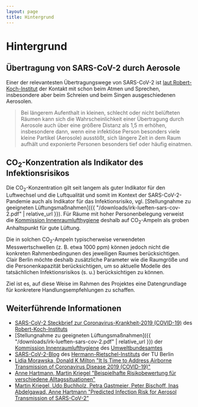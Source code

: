 ```yaml
---
layout: page
title: Hintergrund
---
```

# Hintergrund

## Übertragung von SARS-CoV-2 durch Aerosole

Einer der relevantesten Übertragungswege von SARS-CoV-2 ist
[laut Robert-Koch-Institut](https://www.rki.de/DE/Content/InfAZ/N/Neuartiges_Coronavirus/Steckbrief.html)
der Kontakt mit schon beim Atmen und Sprechen, insbesondere aber beim Schreien
und beim Singen ausgeschiedenen Aerosolen.

> Bei längerem Aufenthalt in kleinen, schlecht oder nicht belüfteten Räumen
> kann sich die Wahrscheinlichkeit einer Übertragung durch Aerosole auch über
> eine größere Distanz als 1,5 m erhöhen, insbesondere dann, wenn eine
> infektiöse Person besonders viele kleine Partikel (Aerosole) ausstößt, sich
> längere Zeit in dem Raum aufhält und exponierte Personen besonders tief oder
> häufig einatmen.

## CO<sub>2</sub>-Konzentration als Indikator des Infektionsrisikos

Die CO<sub>2</sub>-Konzentration gilt seit langem als guter Indikator für den
Luftwechsel und die Luftqualität und somit im Kontext der SARS-CoV-2-Pandemie
auch als Indikator für das Infektionsrisiko, vgl.
[Stellungnahme zu geeigneten Lüftungsmaßnahmen]({{ "/downloads/irk-lueften-sars-cov-2.pdf" | relative_url }}).
Für Räume mit hoher Personenbelegung verweist die [Kommission
Innenraumlufthygiene](https://www.umweltbundesamt.de/themen/gesundheit/kommissionen-arbeitsgruppen/kommission-innenraumlufthygiene)
deshalb auf CO<sub>2</sub>-Ampeln als groben Anhaltspunkt für gute Lüftung.

Die in solchen CO<sub>2</sub>-Ampeln typischerweise verwendeten
Messwertschwellen (z. B. etwa 1000 ppm) können jedoch nicht die konkreten
Rahmenbedingunen des jeweiligen Raumes berücksichtigen. Clair Berlin möchte
deshalb zusätzliche Parameter wie die Raumgröße und die Personenkapazität
berücksichtigen, um so aktuelle Modelle des tatsächlichen Infektionsrisikos (s.
u.) berücksichtigen zu können.

Ziel ist es, auf diese Weise im Rahmen des Projektes eine Datengrundlage für
konkretere Handlungsempfehlungen zu schaffen.

## Weiterführende Informationen

* [SARS-CoV-2 Steckbrief zur Coronavirus-Krankheit-2019 (COVID-19)](https://www.rki.de/DE/Content/InfAZ/N/Neuartiges_Coronavirus/Steckbrief.html) des [Robert-Koch-Instituts](https://www.rki.de)
* [Stellungnahme zu geeigneten Lüftungsmaßnahmen]({{ "/downloads/irk-lueften-sars-cov-2.pdf" | relative_url }}) der [Kommission Innenraumlufthygiene](https://www.umweltbundesamt.de/themen/gesundheit/kommissionen-arbeitsgruppen/kommission-innenraumlufthygiene) des [Umweltbundesamtes](https://www.umweltbundesamt.de/)
* [SARS-CoV-2-Blog](https://blogs.tu-berlin.de/hri_sars-cov-2/) des [Hermann-Rietschel-Instituts](https://www.hri.tu-berlin.de/menue/home/) der TU Berlin
* [Lidia Morawska, Donald K Milton "It Is Time to Address Airborne Transmission of Coronavirus Disease 2019 (COVID-19)"](https://doi.org/10.1093/cid/ciaa939)
* [Anne Hartmann, Martin Kriegel "Beispielhafte Risikobewertung für verschiedene Alltagssituationen"](https://doi.org/10.14279/depositonce-10714)
* [Martin Kriegel, Udo Buchholz, Petra Gastmeier, Peter Bischoff, Inas Abdelgawad, Anne Hartmann "Predicted Infection Risk for Aerosol Transmission of SARS-CoV-2"](https://doi.org/10.1101/2020.10.08.20209106)
